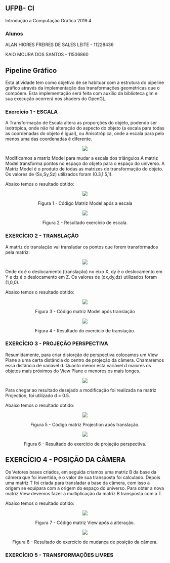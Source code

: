 ## UFPB- CI
Introdução a Computação Gráfica 2019.4

### Alunos
ALAN HIORES FREIRES DE SALES LEITE - 11228436

KAIO MOURA DOS SANTOS - 11506860

## Pipeline Gráfico
Esta atividade tem como objetivo de se habituar com a estrutura do pipeline gráfico através da implementação das transformações geométricas que o compõem. Esta implementação será feita com auxı́lio da biblioteca glm e sua execução ocorrerá nos shaders do OpenGL.

### Exercício 1 - ESCALA
A Transformação de Escala altera as proporções do objeto, podendo ser Isotrópica, onde não há alteração do aspecto do objeto (a escala para todas as coordenadas do objeto é igual), ou Anisotrópica, onde a escala para pelo menos uma das coordenadas é diferente.


<p align="center">
  <img src=   https://github.com/kaio07/Computacao_Grafica/blob/master/Tarefa_03/Imagens/Escala1.png   >
</p> 

Modificamos a matriz Model para mudar a escala dos triângulos.A matriz Model transforma pontos no espaço do objeto para o espaço do universo. A Matriz Model é o produto de todas as matrizes de transformação do objeto. Os valores de (Sx,Sy,Sz) utilizados foram (0.3,1.5,1). 
</p> Abaixo temos o resultado obtido: </p> 


<p align="center">
  <img src= https://github.com/kaio07/Computacao_Grafica/blob/master/Tarefa_03/Imagens/escala_codigo.png>
<p align="center">  Figura 1 - Código Matriz Model  após a escala <p align="center">
</p>    


<p align="center">
  <img src=  https://github.com/kaio07/Computacao_Grafica/blob/master/Tarefa_03/Imagens/escala.png    >
<p align="center">      Figura 2 - Resultado exercício de escala. <p align="center">
</p>

### EXERCÍCIO 2 - TRANSLAÇÃO
A matriz de translação vai transladar os pontos que forem transformados pela matriz:

<p align="center">
  <img src= https://github.com/kaio07/Computacao_Grafica/blob/master/Tarefa_03/Imagens/translacao1.png >
</p>

Onde dx é o deslocamento (translação) no eixo X, dy é o deslocamento em Y e dz é o deslocamento em Z. Os valores de (dx,dy,dz) utilizados foram (1,0,0). 
</p> Abaixo temos o resultado obtido: </p> 

<p align="center">
  <img src=   https://github.com/kaio07/Computacao_Grafica/blob/master/Tarefa_03/Imagens/translacao_codigo.png   >
<p align="center">      Figura 3 - Código matriz Model após translação   <p align="center">
</p> 

<p align="center">
  <img src=  https://github.com/kaio07/Computacao_Grafica/blob/master/Tarefa_03/Imagens/translacao.png  >
<p align="center"> Figura 4 - Resultado do exercício de translação.  <p align="center">
</p> 

### EXERCÍCIO 3 - PROJEÇÃO PERSPECTIVA
Resumidamente, para criar distorção de perspectiva colocamos um View Plane a uma certa distância do centro de projeção da câmera. Chamaremos essa distância de variável d. Quanto menor esta variável d maiores os objetos mais próximos do View Plane e menores os mais longes.


<p align="center">
  <img src=   https://github.com/kaio07/Computacao_Grafica/blob/master/Tarefa_03/Imagens/projecao_perspectiva.png
   >
</p> 

Para chegar ao resultado desejado a modificação foi realizada na matriz Projection, foi utilizado d = 0.5.
</p> Abaixo temos o resultado obtido:</p> 

<p align="center">
  <img src=   https://github.com/kaio07/Computacao_Grafica/blob/master/Tarefa_03/Imagens/projecao_codigo.png   >
<p align="center">      Figura 5 - Código matriz Projection após translação.   <p align="center">
</p> 

<p align="center">
  <img src=  https://github.com/kaio07/Computacao_Grafica/blob/master/Tarefa_03/Imagens/projecao.png     >
<p align="center">      Figura 6 - Resultado do exercício de projeção perspectiva. <p align="center">
</p> 

## EXERCÍCIO 4 - POSIÇÃO DA CÂMERA
Os Vetores bases criados, em seguida criamos uma matriz B da base da câmera que foi invertida, e o valor de sua transposta foi calculado. Depois uma matriz T foi criada para transladar a base da câmera, com isso a origem se equipara com a origem do espaço do universo. Para obter a nova matriz View devemos fazer a multiplicação da matriz B transposta com a T.
</p> Abaixo temos o resultado obtido:</p> 


<p align="center">
  <img src=  https://github.com/kaio07/Computacao_Grafica/blob/master/Tarefa_03/Imagens/posicao_camera_codigo.png    >
<p align="center">      Figura 7 - Código matriz View após a alteração.   <p align="center">
</p> 

<p align="center">
  <img src=  https://github.com/kaio07/Computacao_Grafica/blob/master/Tarefa_03/Imagens/posicao_camera.png    >
<p align="center">      Figura 8 -  Resultado do exercício de mudança de posição da câmera.  <p align="center">
</p> 



### EXERCÍCIO 5 - TRANSFORMAÇÕES LIVRES
